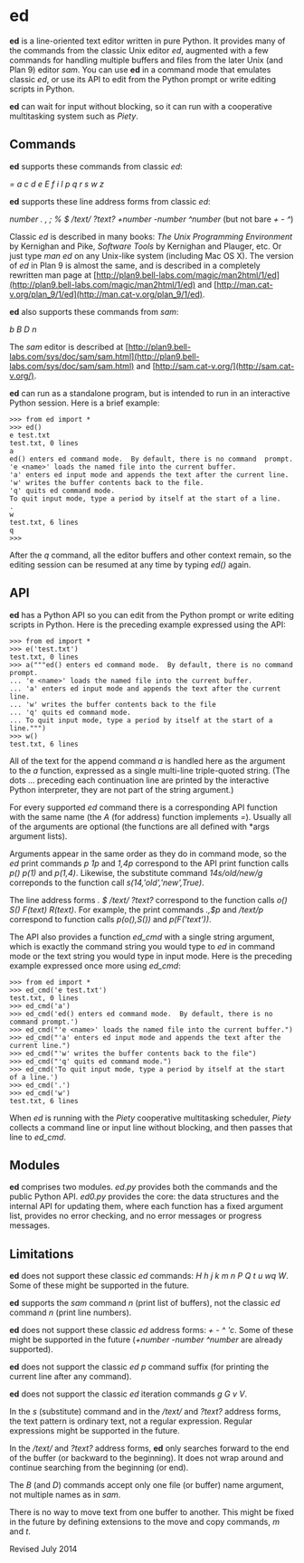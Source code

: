 
ed
==

**ed** is a line-oriented text editor written in pure Python.  It
provides many of the commands from the classic Unix editor *ed*,
augmented with a few commands for handling multiple buffers and files
from the later Unix (and Plan 9) editor *sam*.  You can use **ed** in
a command mode that emulates classic *ed*, or use its API to edit from
the Python prompt or write editing scripts in Python.

**ed** can wait for input without blocking, so it can run with a
cooperative multitasking system such as *Piety*.

## Commands ##

**ed** supports these commands from classic *ed*:

 *= a c d e E f i l p q r s w z*

**ed** supports these line address forms from classic *ed*:

 *number . , ; % $ /text/ ?text? +number -number ^number* (but not bare *+ - ^*)

Classic *ed* is described in many books: *The Unix Programming
Environment* by Kernighan and Pike, *Software Tools* by Kernighan and
Plauger, etc.  Or just type *man ed* on any Unix-like system
(including Mac OS X).  The version of *ed* in Plan 9 is almost the
same, and is described in a completely rewritten man page at
[http://plan9.bell-labs.com/magic/man2html/1/ed](http://plan9.bell-labs.com/magic/man2html/1/ed)
and
[http://man.cat-v.org/plan_9/1/ed](http://man.cat-v.org/plan_9/1/ed).

**ed** also supports these commands from *sam*:

 *b B D n*

The *sam* editor is described at
[http://plan9.bell-labs.com/sys/doc/sam/sam.html](http://plan9.bell-labs.com/sys/doc/sam/sam.html)
and [http://sam.cat-v.org/](http://sam.cat-v.org/).

**ed** can run as a standalone program, but is intended to run in an
interactive Python session.  Here is a brief example:

    >>> from ed import *
    >>> ed()
    e test.txt
    test.txt, 0 lines
    a
    ed() enters ed command mode.  By default, there is no command  prompt.
    'e <name>' loads the named file into the current buffer.
    'a' enters ed input mode and appends the text after the current line.
    'w' writes the buffer contents back to the file.
    'q' quits ed command mode.
    To quit input mode, type a period by itself at the start of a line.
    .
    w
    test.txt, 6 lines
    q
    >>>

After the *q* command, all the editor buffers and other context
remain, so the editing session can be resumed at any time by typing
*ed()* again.

## API ##

**ed** has a Python API so you can edit from the Python prompt or
write editing scripts in Python.  Here is the preceding example
expressed using the API:

    >>> from ed import *
    >>> e('test.txt')
    test.txt, 0 lines
    >>> a("""ed() enters ed command mode.  By default, there is no command prompt.
    ... 'e <name>' loads the named file into the current buffer.
    ... 'a' enters ed input mode and appends the text after the current line.
    ... 'w' writes the buffer contents back to the file
    ... 'q' quits ed command mode.
    ... To quit input mode, type a period by itself at the start of a line.""")
    >>> w()
    test.txt, 6 lines

All of the text for the append command *a* is handled here as the
argument to the *a* function, expressed as a single multi-line
triple-quoted string.  (The dots ... preceding each continuation line
are printed by the interactive Python interpreter, they are not part
of the string argument.)

For every supported *ed* command there is a corresponding API function
with the same name (the *A* (for address) function implements *=*).
Usually all of the arguments are optional (the functions are all
defined with *args argument lists).

Arguments appear in the same order as they do in command mode, so the
*ed* print commands *p* *1p* and *1,4p* correspond to the API print
function calls *p()* *p(1)* and *p(1,4)*.  Likewise, the
substitute command *14s/old/new/g* correponds to the function call
*s(14,'old','new',True)*. 

The line address forms *. $ /text/ ?text?* correspond to the function
calls *o() S() F(text) R(text)*.  For example, the print commands *.,$p* and
*/text/p* correspond to function calls *p(o(),S())* and *p(F('text'))*.

The API also provides a function *ed_cmd* with a single string argument,
which is exactly the command string you would type to *ed* in command mode or 
the text string you would type in input mode.  Here is the preceding example
expressed once more using *ed_cmd*:

    >>> from ed import *
    >>> ed_cmd('e test.txt')
    test.txt, 0 lines
    >>> ed_cmd('a')
    >>> ed_cmd('ed() enters ed command mode.  By default, there is no command prompt.')
    >>> ed_cmd("'e <name>' loads the named file into the current buffer.")
    >>> ed_cmd("'a' enters ed input mode and appends the text after the current line.")
    >>> ed_cmd("'w' writes the buffer contents back to the file")
    >>> ed_cmd("'q' quits ed command mode.")
    >>> ed_cmd('To quit input mode, type a period by itself at the start of a line.')
    >>> ed_cmd('.')
    >>> ed_cmd('w')
    test.txt, 6 lines

When *ed* is running with the *Piety* cooperative multitasking
scheduler, *Piety* collects a command line or input line without
blocking, and then passes that line to *ed_cmd*.

## Modules ##

**ed** comprises two modules.  *ed.py* provides both the commands and
the public Python API.  *ed0.py* provides the core: the data
structures and the internal API for updating them, where each function has
a fixed argument list, provides no error checking, and no error
messages or progress messages.

## Limitations ##

**ed** does not support these classic *ed* commands: 
*H h j k m n P Q t u wq W*.  Some of these might be supported in the
future.

**ed** supports the *sam* command *n* (print list of buffers),
not the classic *ed* command *n* (print line numbers).

**ed** does not support these classic *ed* address forms: *+ - ^ 'c*.
Some of these might be supported in the future
(*+number -number ^number* are already supported).

**ed** does not support the classic *ed* *p* command suffix (for
printing the current line after any command).

**ed** does not support the classic *ed* iteration commands *g G v V*.

In the *s* (substitute) command and in the */text/* and *?text?*
address forms, the text pattern is ordinary text, not a regular
expression.  Regular expressions might be supported in the future.

In the */text/* and *?text?* address forms, **ed** only searches
forward to the end of the buffer (or backward to the beginning). It
does not wrap around and continue searching from the beginning (or
end).

The *B* (and *D*) commands accept only one file (or buffer) name argument, 
not multiple names as in *sam*.

There is no way to move text from one buffer to another.  This might
be fixed in the future by defining extensions to the move and copy
commands, *m* and *t*.

Revised July 2014
